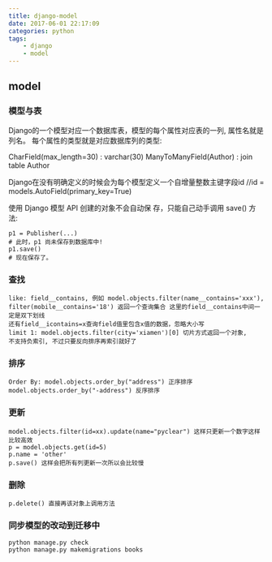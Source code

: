 ```yaml
---
title: django-model
date: 2017-06-01 22:17:09
categories: python
tags: 
    - django
    - model
---
```

## model
### 模型与表
Django的一个模型对应一个数据库表，模型的每个属性对应表的一列,  属性名就是列名。
每个属性的类型就是对应数据库列的类型:

   CharField(max_length=30) : varchar(30)
   ManyToManyField(Author) :  join table  Author

Django在没有明确定义的时候会为每个模型定义一个自增量整数主键字段id //id = models.AutoField(primary_key=True)


使用 Django 模型 API 创建的对象不会自动保 存，只能自己动手调用 save() 方法:

    p1 = Publisher(...)
    # 此时，p1 尚未保存到数据库中!
    p1.save()
    # 现在保存了。
### 查找

    like: field__contains, 例如 model.objects.filter(name__contains='xxx'),
    filter(mobile__contains='18') 返回一个查询集合 这里的field__contains中间一定是双下划线
    还有field__icontains=x查询field值里包含x值的数据，忽略大小写
    limit 1: model.objects.filter(city='xiamen')[0] 切片方式返回一个对象,
    不支持负索引, 不过只要反向排序再索引就好了

### 排序

    Order By: model.objects.order_by("address") 正序排序 model.objects.order_by("-address") 反序排序

### 更新

    model.objects.filter(id=xx).update(name="pyclear") 这样只更新一个数字这样比较高效
    p = model.objects.get(id=5) 
    p.name = 'other'
    p.save() 这样会把所有列更新一次所以会比较慢

### 删除

    p.delete() 直接再该对象上调用方法

### 同步模型的改动到迁移中

    python manage.py check
    python manage.py makemigrations books

